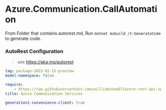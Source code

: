 # Azure.Communication.CallAutomation

From Folder that contains autorest.md, Run `dotnet msbuild /t:GenerateCode` to generate code.

### AutoRest Configuration
> see https://aka.ms/autorest

```yaml
tag: package-2023-01-15-preview
model-namespace: false

require:
    - https://raw.githubusercontent.com/williamzhao87/azure-rest-api-specs/1fcceb1785e063e75b88436d18b56a04c04dc58d/specification/communication/data-plane/CallAutomation/readme.md
title: Azure Communication Services

generation1-convenience-client: true

```
